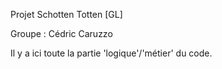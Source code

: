 Projet Schotten Totten [GL]

Groupe : Cédric Caruzzo

Il y a ici toute la partie 'logique'/'métier' du code.
